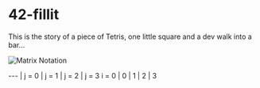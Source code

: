 # 42-fillit
 This is the story of a piece of Tetris, one little square and a dev walk into a bar...

![Matrix Notation](https://upload.wikimedia.org/wikipedia/commons/thumb/b/bb/Matrix.svg/247px-Matrix.svg.png)


 --- | j = 0 | j = 1 | j = 2 | j = 3 
 i = 0	| 0 | 1	| 2 | 3 
